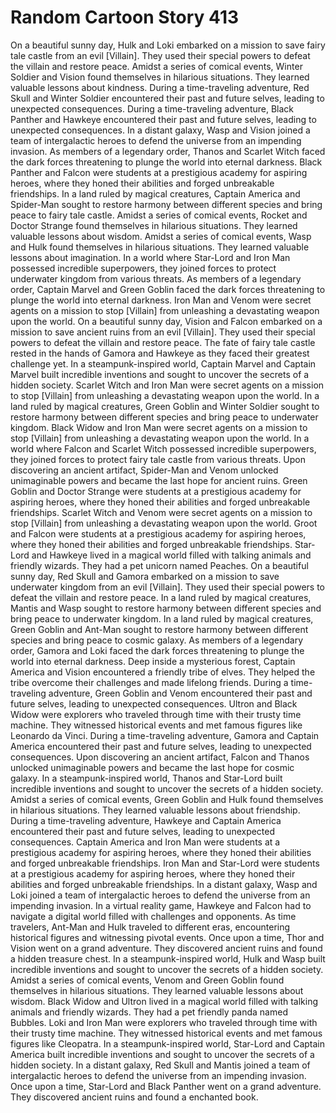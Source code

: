 # Random Cartoon Story 413

On a beautiful sunny day, Hulk and Loki embarked on a mission to save fairy tale castle from an evil [Villain]. They used their special powers to defeat the villain and restore peace.
Amidst a series of comical events, Winter Soldier and Vision found themselves in hilarious situations. They learned valuable lessons about kindness.
During a time-traveling adventure, Red Skull and Winter Soldier encountered their past and future selves, leading to unexpected consequences.
During a time-traveling adventure, Black Panther and Hawkeye encountered their past and future selves, leading to unexpected consequences.
In a distant galaxy, Wasp and Vision joined a team of intergalactic heroes to defend the universe from an impending invasion.
As members of a legendary order, Thanos and Scarlet Witch faced the dark forces threatening to plunge the world into eternal darkness.
Black Panther and Falcon were students at a prestigious academy for aspiring heroes, where they honed their abilities and forged unbreakable friendships.
In a land ruled by magical creatures, Captain America and Spider-Man sought to restore harmony between different species and bring peace to fairy tale castle.
Amidst a series of comical events, Rocket and Doctor Strange found themselves in hilarious situations. They learned valuable lessons about wisdom.
Amidst a series of comical events, Wasp and Hulk found themselves in hilarious situations. They learned valuable lessons about imagination.
In a world where Star-Lord and Iron Man possessed incredible superpowers, they joined forces to protect underwater kingdom from various threats.
As members of a legendary order, Captain Marvel and Green Goblin faced the dark forces threatening to plunge the world into eternal darkness.
Iron Man and Venom were secret agents on a mission to stop [Villain] from unleashing a devastating weapon upon the world.
On a beautiful sunny day, Vision and Falcon embarked on a mission to save ancient ruins from an evil [Villain]. They used their special powers to defeat the villain and restore peace.
The fate of fairy tale castle rested in the hands of Gamora and Hawkeye as they faced their greatest challenge yet.
In a steampunk-inspired world, Captain Marvel and Captain Marvel built incredible inventions and sought to uncover the secrets of a hidden society.
Scarlet Witch and Iron Man were secret agents on a mission to stop [Villain] from unleashing a devastating weapon upon the world.
In a land ruled by magical creatures, Green Goblin and Winter Soldier sought to restore harmony between different species and bring peace to underwater kingdom.
Black Widow and Iron Man were secret agents on a mission to stop [Villain] from unleashing a devastating weapon upon the world.
In a world where Falcon and Scarlet Witch possessed incredible superpowers, they joined forces to protect fairy tale castle from various threats.
Upon discovering an ancient artifact, Spider-Man and Venom unlocked unimaginable powers and became the last hope for ancient ruins.
Green Goblin and Doctor Strange were students at a prestigious academy for aspiring heroes, where they honed their abilities and forged unbreakable friendships.
Scarlet Witch and Venom were secret agents on a mission to stop [Villain] from unleashing a devastating weapon upon the world.
Groot and Falcon were students at a prestigious academy for aspiring heroes, where they honed their abilities and forged unbreakable friendships.
Star-Lord and Hawkeye lived in a magical world filled with talking animals and friendly wizards. They had a pet unicorn named Peaches.
On a beautiful sunny day, Red Skull and Gamora embarked on a mission to save underwater kingdom from an evil [Villain]. They used their special powers to defeat the villain and restore peace.
In a land ruled by magical creatures, Mantis and Wasp sought to restore harmony between different species and bring peace to underwater kingdom.
In a land ruled by magical creatures, Green Goblin and Ant-Man sought to restore harmony between different species and bring peace to cosmic galaxy.
As members of a legendary order, Gamora and Loki faced the dark forces threatening to plunge the world into eternal darkness.
Deep inside a mysterious forest, Captain America and Vision encountered a friendly tribe of elves. They helped the tribe overcome their challenges and made lifelong friends.
During a time-traveling adventure, Green Goblin and Venom encountered their past and future selves, leading to unexpected consequences.
Ultron and Black Widow were explorers who traveled through time with their trusty time machine. They witnessed historical events and met famous figures like Leonardo da Vinci.
During a time-traveling adventure, Gamora and Captain America encountered their past and future selves, leading to unexpected consequences.
Upon discovering an ancient artifact, Falcon and Thanos unlocked unimaginable powers and became the last hope for cosmic galaxy.
In a steampunk-inspired world, Thanos and Star-Lord built incredible inventions and sought to uncover the secrets of a hidden society.
Amidst a series of comical events, Green Goblin and Hulk found themselves in hilarious situations. They learned valuable lessons about friendship.
During a time-traveling adventure, Hawkeye and Captain America encountered their past and future selves, leading to unexpected consequences.
Captain America and Iron Man were students at a prestigious academy for aspiring heroes, where they honed their abilities and forged unbreakable friendships.
Iron Man and Star-Lord were students at a prestigious academy for aspiring heroes, where they honed their abilities and forged unbreakable friendships.
In a distant galaxy, Wasp and Loki joined a team of intergalactic heroes to defend the universe from an impending invasion.
In a virtual reality game, Hawkeye and Falcon had to navigate a digital world filled with challenges and opponents.
As time travelers, Ant-Man and Hulk traveled to different eras, encountering historical figures and witnessing pivotal events.
Once upon a time, Thor and Vision went on a grand adventure. They discovered ancient ruins and found a hidden treasure chest.
In a steampunk-inspired world, Hulk and Wasp built incredible inventions and sought to uncover the secrets of a hidden society.
Amidst a series of comical events, Venom and Green Goblin found themselves in hilarious situations. They learned valuable lessons about wisdom.
Black Widow and Ultron lived in a magical world filled with talking animals and friendly wizards. They had a pet friendly panda named Bubbles.
Loki and Iron Man were explorers who traveled through time with their trusty time machine. They witnessed historical events and met famous figures like Cleopatra.
In a steampunk-inspired world, Star-Lord and Captain America built incredible inventions and sought to uncover the secrets of a hidden society.
In a distant galaxy, Red Skull and Mantis joined a team of intergalactic heroes to defend the universe from an impending invasion.
Once upon a time, Star-Lord and Black Panther went on a grand adventure. They discovered ancient ruins and found a enchanted book.